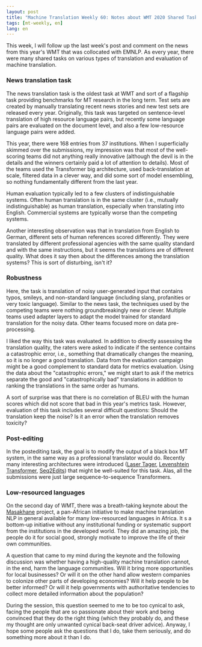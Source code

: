 ```yaml
---
layout: post
title: "Machine Translation Weekly 60: Notes about WMT 2020 Shared Tasks"
tags: [mt-weekly, en]
lang: en
---
```


This week, I will follow up the last week's post and comment on the news from
this year's WMT that was collocated with EMNLP. As every year, there were many
shared tasks on various types of translation and evaluation of machine
translation.

### News translation task

The news translation task is the oldest task at WMT and sort of a flagship task
providing benchmarks for MT research in the long term. Test sets are created by
manually translating recent news stories and new test sets are released every
year. Originally, this task was targeted on sentence-level translation of high
resource language pairs, but recently some language pairs are evaluated on the
document level, and also a few low-resource language pairs were added.

This year, there were 168 entries from 37 institutions. When I superficially
skimmed over the submissions, my impression was that most of the well-scoring
teams did not anything really innovative (although the devil is in the details
and the winners certainly paid a lot of attention to details). Most of the
teams used the Transformer big architecture, used back-translation at scale,
filtered data in a clever way, and did some sort of model ensembling, so
nothing fundamentally different from the last year.

Human evaluation typically led to a few clusters of indistinguishable systems.
Often human translation is in the same cluster (i.e., mutually
indistinguishable) as human translation, especially when translating into
English. Commercial systems are typically worse than the competing systems.

Another interesting observation was that in translation from English to German,
different sets of human references scored differently. They were translated by
different professional agencies with the same quality standard and with the
same instructions, but it seems the translations are of different quality. What
does it say then about the differences among the translation systems? This is
sort of disturbing, isn't it?

### Robustness

Here, the task is translation of noisy user-generated input that contains
typos, smileys, and non-standard language (including slang, profanities or very
toxic language). Similar to the news task, the techniques used by the competing
teams were nothing groundbreakingly new or clever. Multiple teams used adapter
layers to adapt the model trained for standard translation for the noisy data.
Other teams focused more on data pre-processing.

I liked the way this task was evaluated. In addition to directly assessing the
translation quality, the raters were asked to indicate if the sentence contains
a catastrophic error, i.e., something that dramatically changes the meaning, so
it is no longer a good translation. Data from the evaluation campaign might be
a good complement to standard data for metrics evaluation. Using the data about
the "catastrophic errors," we might start to ask if the metrics separate the
good and "catastrophically bad" translations in addition to ranking the
translations in the same order as humans.

A sort of surprise was that there is no correlation of BLEU with the human
scores which did not score that bad in this year's metrics task. However,
evaluation of this task includes several difficult questions: Should the
translation keep the noise? Is it an error when the translation removes
toxicity?

### Post-editing

In the postediting task, the goal is to modify the output of a black box MT
system, in the same way as a professional translator would do. Recently many
interesting architectures were introduced ([Laser
Tager](https://www.aclweb.org/anthology/D19-1510.pdf), [Levenshtein
Transformer](https://papers.nips.cc/paper/2019/hash/675f9820626f5bc0afb47b57890b466e-Abstract.html),
[Seq2Edits](https://www.aclweb.org/anthology/2020.emnlp-main.4180)) that might
be well-suited for this task. Alas, all the submissions were just large
sequence-to-sequence Transformers.

### Low-resourced languages

On the second day of WMT, there was a breath-taking keynote about the
[Masakhane](https://www.masakhane.io) project, a pan-African initiative to make
machine translation NLP in general available for many low-resourced languages
in Africa. It s a bottom-up initiative without any institutional funding or
systematic support from the institutions in the developed world. They did an
amazing job, the people do it for social good, strongly motivate to improve the
life of their own communities.

A question that came to my mind during the keynote and the following discussion
was whether having a high-quality machine translation cannot, in the end, harm
the language communities. Will it bring more opportunities for local
businesses? Or will it on the other hand allow western companies to colonize
other parts of developing economies?  Will it help people to be better
informed? Or will it help governments with authoritative tendencies to collect
more detailed information about the population?

During the session, this question seemed to me to be too cynical to ask, facing
the people that are so passionate about their work and being convinced that
they do the right thing (which they probably do, and these my thought are only
unwanted cynical back-seat driver advice). Anyway, I hope some people ask the
questions that I do, take them seriously, and do something more about it than I
do.
